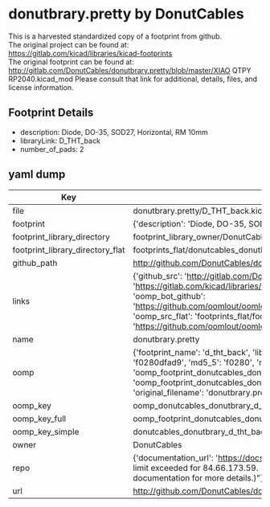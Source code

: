 # donutbrary.pretty by DonutCables  
This is a harvested standardized copy of a footprint from github.  
The original project can be found at:  
https://gitlab.com/kicad/libraries/kicad-footprints  
The original footprint can be found at:
http://gitlab.com/DonutCables/donutbrary.pretty/blob/master/XIAO QTPY RP2040.kicad_mod
Please consult that link for additional, details, files, and license information.  
## Footprint Details
* description: Diode, DO-35,  SOD27, Horizontal, RM 10mm  
* libraryLink: D_THT_back  
* number_of_pads: 2  
## yaml dump  
| Key | Value |  
| --- | --- |  
| file | donutbrary.pretty/D_THT_back.kicad_mod |  
| footprint | {'description': 'Diode, DO-35,  SOD27, Horizontal, RM 10mm', 'libraryLink': 'D_THT_back', 'number_of_pads': 2} |  
| footprint_library_directory | footprint_library_owner/DonutCables_donutbrary.pretty |  
| footprint_library_directory_flat | footprints_flat/donutcables_donutbrary_d_tht_back/working |  
| github_path | http://github.com/DonutCables/donutbrary.pretty/blob/master/D_THT_back.kicad_mod |  
| links | {'github_src': 'http://gitlab.com/DonutCables/donutbrary.pretty/blob/master/XIAO QTPY RP2040.kicad_mod', 'github_src_repo': 'https://gitlab.com/kicad/libraries/kicad-footprints', 'oomp_bot': 'footprints/donutcables_donutbrary_d_tht_back/working', 'oomp_bot_github': 'https://github.com/oomlout/oomlout_oomp_footprint_bot/tree/main/footprints/donutcables_donutbrary_d_tht_back/working', 'oomp_src_flat': 'footprints_flat/footprints_flat/donutcables_donutbrary_d_tht_back/working', 'oomp_src_flat_github': 'https://github.com/oomlout/oomlout_oomp_footprint_src/tree/main/footprints_flat/donutcables_donutbrary_d_tht_back/working'} |  
| name | donutbrary.pretty |  
| oomp | {'footprint_name': 'd_tht_back', 'library_name': 'donutbrary', 'md5': 'f0280dfad916ee248ada74e1c72cb878', 'md5_10': 'f0280dfad9', 'md5_5': 'f0280', 'md5_6': 'f0280d', 'oomp_key': 'oomp_donutcables_donutbrary_d_tht_back', 'oomp_key_extra': 'oomp_footprint_donutcables_donutbrary_d_tht_back', 'oomp_key_full': 'oomp_footprint_donutcables_donutbrary_d_tht_back_f0280d', 'oomp_key_simple': 'donutcables_donutbrary_d_tht_back', 'original_filename': 'donutbrary.pretty/D_THT_back.kicad_mod', 'owner_name': 'donutcables'} |  
| oomp_key | oomp_donutcables_donutbrary_d_tht_back |  
| oomp_key_full | oomp_footprint_donutcables_donutbrary_d_tht_back |  
| oomp_key_simple | donutcables_donutbrary_d_tht_back |  
| owner | DonutCables |  
| repo | {'documentation_url': 'https://docs.github.com/rest/overview/resources-in-the-rest-api#rate-limiting', 'message': "API rate limit exceeded for 84.66.173.59. (But here's the good news: Authenticated requests get a higher rate limit. Check out the documentation for more details.)"} |  
| url | http://github.com/DonutCables/donutbrary.pretty |  

